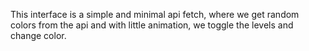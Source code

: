 This interface is a simple and minimal api fetch, where we get random colors from the api and with little animation, we toggle the levels and change color.
